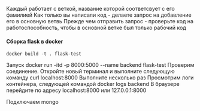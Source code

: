 Каждый работает с веткой, название которой соответсвует с его фамилией
Как только вы написали код - делаете запрос на добавление его в основную ветвь
Прежде чем отправить запрос - проверьте код на работоспособность, чтобы в основной ветке был только рабочий код
#### Сборка flask в docker
    docker build -t . flask-test
Запуск
    docker run -itd -p 8000:5000 --name backend flask-test
Проверим соединение. Откройте новый терминал и выполните следующую команду 
    curl localhost:8000
Выполните несколько раз
Просмотрим логи контейнера, следующей командой
    docker logs backend
В браузере перейдите по адресу localhost:8000 или 127.0.0.1:8000

Подключаем mongo
